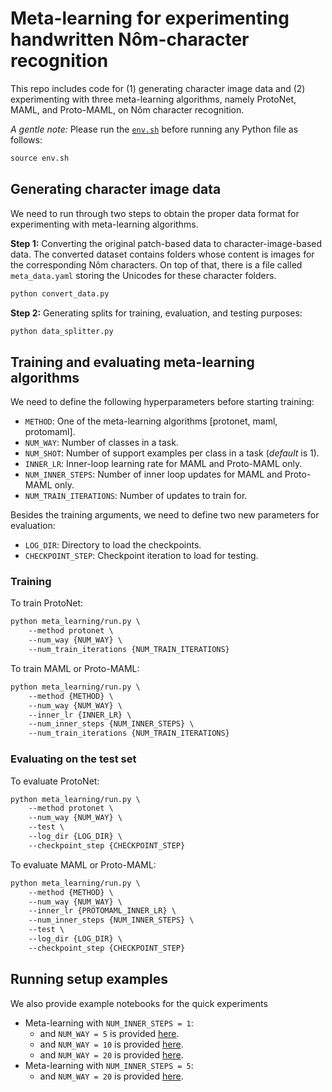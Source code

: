# Meta-learning for experimenting handwritten Nôm-character recognition

This repo includes code for (1) generating character image data and (2) experimenting with three meta-learning algorithms, namely ProtoNet, MAML, and Proto-MAML, on Nôm character recognition.

*A gentle note:* Please run the [`env.sh`](./env.sh) before running any Python file as follows:

``` markdown
source env.sh
```

## Generating character image data

We need to run through two steps to obtain the proper data format for experimenting with meta-learning algorithms.

**Step 1:** Converting the original patch-based data to character-image-based data. The converted dataset contains folders whose content is images for the corresponding Nôm characters. On top of that, there is a file called `meta_data.yaml` storing the Unicodes for these character folders.

``` markdown
python convert_data.py
```

**Step 2:** Generating splits for training, evaluation, and testing purposes:

``` markdown
python data_splitter.py
```

## Training and evaluating meta-learning algorithms

We need to define the following hyperparameters before starting training:

* `METHOD`: One of the meta-learning algorithms [protonet, maml, protomaml].
* `NUM_WAY`: Number of classes in a task.
* `NUM_SHOT`: Number of support examples per class in a task (*default* is 1).
* `INNER_LR`: Inner-loop learning rate for MAML and Proto-MAML only.
* `NUM_INNER_STEPS`: Number of inner loop updates for MAML and Proto-MAML only.
* `NUM_TRAIN_ITERATIONS`: Number of updates to train for.

Besides the training arguments, we need to define two new parameters for evaluation:

* `LOG_DIR`: Directory to load the checkpoints.
* `CHECKPOINT_STEP`: Checkpoint iteration to load for testing.

### Training

To train ProtoNet:

``` markdown
python meta_learning/run.py \
    --method protonet \
    --num_way {NUM_WAY} \
    --num_train_iterations {NUM_TRAIN_ITERATIONS}
```

To train MAML or Proto-MAML:

``` markdown
python meta_learning/run.py \
    --method {METHOD} \
    --num_way {NUM_WAY} \
    --inner_lr {INNER_LR} \
    --num_inner_steps {NUM_INNER_STEPS} \
    --num_train_iterations {NUM_TRAIN_ITERATIONS}
```

### Evaluating on the test set

To evaluate ProtoNet:

``` markdown
python meta_learning/run.py \
    --method protonet \
    --num_way {NUM_WAY} \
    --test \
    --log_dir {LOG_DIR} \
    --checkpoint_step {CHECKPOINT_STEP}
```

To evaluate MAML or Proto-MAML:

``` markdown
python meta_learning/run.py \
    --method {METHOD} \
    --num_way {NUM_WAY} \
    --inner_lr {PROTOMAML_INNER_LR} \
    --num_inner_steps {NUM_INNER_STEPS} \
    --test \
    --log_dir {LOG_DIR} \
    --checkpoint_step {CHECKPOINT_STEP}
```
## Running setup examples

We also provide example notebooks for the quick experiments

* Meta-learning with `NUM_INNER_STEPS = 1`:
    * and `NUM_WAY = 5` is provided [here](https://www.kaggle.com/code/nguynthhi/nom-character-recognition?scriptVersionId=138069640).
    * and `NUM_WAY = 10` is provided [here](https://www.kaggle.com/code/nguynthhi/nom-character-recognition?scriptVersionId=138069829).
    * and `NUM_WAY = 20` is provided [here](https://www.kaggle.com/code/nguynthhi/nom-character-recognition?scriptVersionId=138071875).
* Meta-learning with `NUM_INNER_STEPS = 5`:
    * and `NUM_WAY = 20` is provided [here](https://www.kaggle.com/code/nguynthhi/nom-character-recognition?scriptVersionId=138072064).
